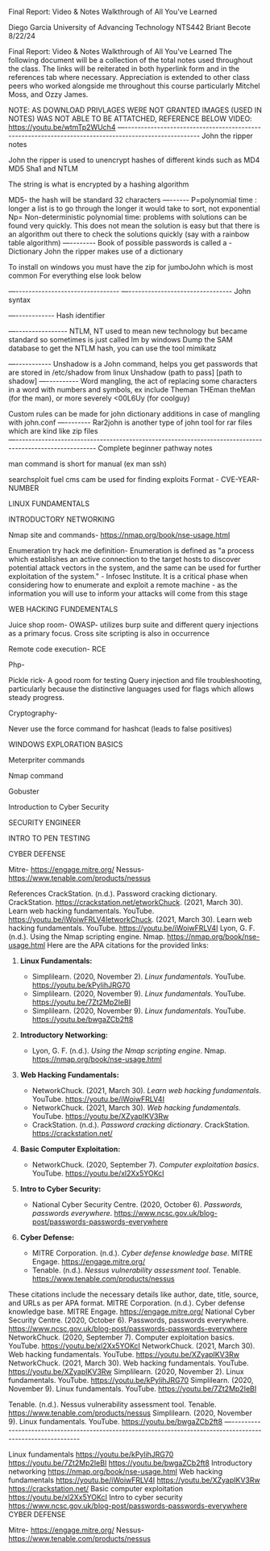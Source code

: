 Final Report: Video & Notes Walkthrough of All You've Learned

Diego Garcia
University of Advancing Technology
NTS442
Briant Becote
8/22/24



Final Report: Video & Notes Walkthrough of All You've Learned
The following document will be a collection of the total notes used throughout the class. The links will be reiterated in both hyperlink form and in the references tab where necessary. Appreciation is extended to other class peers who worked alongside me throughout this course particularly Mitchel Moss, and Ozzy James. 

NOTE: AS DOWNLOAD PRIVLAGES WERE NOT GRANTED IMAGES (USED IN NOTES) WAS NOT ABLE TO BE ATTATCHED, REFERENCE BELOW VIDEO:
https://youtu.be/wtmTp2WUch4 
—-----------------------------------------------------------------------------------------------------
John the ripper notes

John the ripper is used to unencrypt hashes of different kinds such as MD4 MD5 Sha1 and NTLM

The string is what is encrypted by a hashing algorithm 

MD5- the hash will be standard 32 characters
—------
P=polynomial time : longer a list is to go through the longer it would take to sort, not exponential
Np= Non-deterministic polynomial time: problems with solutions can be found very quickly. This does not mean the solution is easy but that there is an algorithm out there to check the solutions quickly (say with a rainbow table algorithm)
—--------
Book of possible passwords is called a - Dictionary
John the ripper makes use of a dictionary

To install on windows you must have the zip for jumboJohn which is most common
For everything else look below

—--------------------------------
—--------------------------------
John syntax

—------------
Hash identifier

—----------------
NTLM, NT used to mean new technology but became standard so sometimes is just called lm by windows
Dump the SAM database to get the NTLM hash, you can use the tool mimikatz

—-----------
Unshadow is a John command, helps you get passwords that are stored in /etc/shadow from linux
Unshadow (path to pass] [path to shadow] 
—----------
Word mangling, the act of replacing some characters in a word with numbers and symbols, ex include Theman THEman theMan (for the man), or more severely <00L6Uy (for coolguy)

Custom rules can be made for john dictionary additions in case of mangling with john.conf
—--------
Rar2john is another type of john tool for rar files which are kind like zip files  
—-------------------------------------------------------------------------------------------------------
Complete beginner pathway notes



man command is short for manual (ex man ssh)

searchsploit fuel cms   cam be used for finding exploits
Format - 
CVE-YEAR-NUMBER





LINUX FUNDAMENTALS







INTRODUCTORY NETWORKING







Nmap site and commands- https://nmap.org/book/nse-usage.html 



Enumeration try hack me definition- Enumeration is defined as "a process which establishes an active connection to the target hosts to discover potential attack vectors in the system, and the same can be used for further exploitation of the system." - Infosec Institute. It is a critical phase when considering how to enumerate and exploit a remote machine - as the information you will use to inform your attacks will come from this stage

WEB HACKING FUNDEMENTALS







Juice shop room- OWASP- utilizes burp suite and different query injections as a primary focus. Cross site scripting is also in occurrence 

Remote code execution- RCE


Php- 

Pickle rick- A good room for testing Query injection and file troubleshooting, particularly because the distinctive languages used for flags which allows steady progress. 

Cryptography-

Never use the force command for hashcat (leads to false positives)

WINDOWS EXPLORATION BASICS


Meterpriter commands



Nmap command

Gobuster

Introduction to Cyber Security


SECURITY ENGINEER





INTRO TO PEN TESTING 

CYBER DEFENSE

Mitre- https://engage.mitre.org/ 
Nessus- https://www.tenable.com/products/nessus 



References
CrackStation. (n.d.). Password cracking dictionary. CrackStation. https://crackstation.net/etworkChuck. (2021, March 30). Learn web hacking fundamentals. YouTube. https://youtu.be/iWoiwFRLV4IetworkChuck. (2021, March 30). Learn web hacking fundamentals. YouTube. https://youtu.be/iWoiwFRLV4I
Lyon, G. F. (n.d.). Using the Nmap scripting engine. Nmap. https://nmap.org/book/nse-usage.html
Here are the APA citations for the provided links:

1. **Linux Fundamentals:**
   - Simplilearn. (2020, November 2). *Linux fundamentals*. YouTube. https://youtu.be/kPylihJRG70
   - Simplilearn. (2020, November 9). *Linux fundamentals*. YouTube. https://youtu.be/7Zt2Mp2IeBI
   - Simplilearn. (2020, November 9). *Linux fundamentals*. YouTube. https://youtu.be/bwgaZCb2ft8

2. **Introductory Networking:**
   - Lyon, G. F. (n.d.). *Using the Nmap scripting engine*. Nmap. https://nmap.org/book/nse-usage.html

3. **Web Hacking Fundamentals:**
   - NetworkChuck. (2021, March 30). *Learn web hacking fundamentals*. YouTube. https://youtu.be/iWoiwFRLV4I
   - NetworkChuck. (2021, March 30). *Web hacking fundamentals*. YouTube. https://youtu.be/XZyapIKV3Rw
   - CrackStation. (n.d.). *Password cracking dictionary*. CrackStation. https://crackstation.net/

4. **Basic Computer Exploitation:**
   - NetworkChuck. (2020, September 7). *Computer exploitation basics*. YouTube. https://youtu.be/xl2Xx5YOKcI

5. **Intro to Cyber Security:**
   - National Cyber Security Centre. (2020, October 6). *Passwords, passwords everywhere*. https://www.ncsc.gov.uk/blog-post/passwords-passwords-everywhere

6. **Cyber Defense:**
   - MITRE Corporation. (n.d.). *Cyber defense knowledge base*. MITRE Engage. https://engage.mitre.org/
   - Tenable. (n.d.). *Nessus vulnerability assessment tool*. Tenable. https://www.tenable.com/products/nessus

These citations include the necessary details like author, date, title, source, and URLs as per APA format.
 MITRE Corporation. (n.d.). Cyber defense knowledge base. MITRE Engage. https://engage.mitre.org/
National Cyber Security Centre. (2020, October 6). Passwords, passwords everywhere. https://www.ncsc.gov.uk/blog-post/passwords-passwords-everywhere
NetworkChuck. (2020, September 7). Computer exploitation basics. YouTube. https://youtu.be/xl2Xx5YOKcI
NetworkChuck. (2021, March 30). Web hacking fundamentals. YouTube. https://youtu.be/XZyapIKV3Rw
NetworkChuck. (2021, March 30). Web hacking fundamentals. YouTube. https://youtu.be/XZyapIKV3Rw
Simplilearn. (2020, November 2). Linux fundamentals. YouTube. https://youtu.be/kPylihJRG70
Simplilearn. (2020, November 9). Linux fundamentals. YouTube. https://youtu.be/7Zt2Mp2IeBI

Tenable. (n.d.). Nessus vulnerability assessment tool. Tenable. https://www.tenable.com/products/nessus
Simplilearn. (2020, November 9). Linux fundamentals. YouTube. https://youtu.be/bwgaZCb2ft8
—-------------------------------------------------------------------------------------------------------------

Linux fundamentals
https://youtu.be/kPylihJRG70
https://youtu.be/7Zt2Mp2IeBI
https://youtu.be/bwgaZCb2ft8 
Introductory networking
https://nmap.org/book/nse-usage.html 
Web hacking fundamentals
https://youtu.be/iWoiwFRLV4I 
https://youtu.be/XZyapIKV3Rw 
https://crackstation.net/ 
Basic computer exploitation 
https://youtu.be/xl2Xx5YOKcI
Intro to cyber security
https://www.ncsc.gov.uk/blog-post/passwords-passwords-everywhere 
CYBER DEFENSE

Mitre- https://engage.mitre.org/ 
Nessus- https://www.tenable.com/products/nessus 



